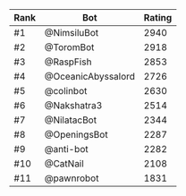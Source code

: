 Rank|Bot|Rating
---|---|---
#1|@NimsiluBot|2940
#2|@ToromBot|2918
#3|@RaspFish|2853
#4|@OceanicAbyssalord|2726
#5|@colinbot|2630
#6|@Nakshatra3|2514
#7|@NilatacBot|2344
#8|@OpeningsBot|2287
#9|@anti-bot|2282
#10|@CatNail|2108
#11|@pawnrobot|1831
